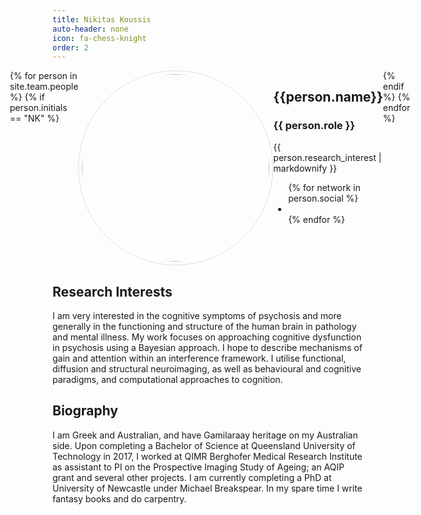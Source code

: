 ```yaml
---
title: Nikitas Koussis
auto-header: none
icon: fa-chess-knight
order: 2
---
```

<head>
<style>
img.portrait {
  border-radius: 50%;
  width: 300px;
  border: 1px solid #ddd;
  padding: 5px;
}
.row {
  display: flex;
  justify-content: center;
}
</style>
</head>

<section>
  <div class="row">
  {% for person in site.team.people %}
	{% if person.initials == "NK" %}
	  <div class="col">
		<img class="portrait" src="{{ person.image }}" alt="">
	  </div> 
	  <div class="col">
	      <h2> {{person.name}} </h2>
              <h3> {{ person.role }} </h3>
		 {{ person.research_interest | markdownify }}
		 <ul class="icons">
		{% for network in person.social %}
		  <li><a href="{{- network.url -}}" class="{{ network.icon }} fa-2x"></a></li>
		{% endfor %}
		</ul>
	  </div> 
	{% endif %}
  {% endfor %}
  </div>
</section>

## Research Interests
I am very interested in the cognitive symptoms of psychosis
and more generally in the functioning and structure of the 
human brain in pathology and mental illness. 
My work focuses on approaching cognitive dysfunction in psychosis using a Bayesian approach. I hope to describe mechanisms of gain and attention within an interference framework. I utilise functional, diffusion and structural neuroimaging, as well as behavioural and cognitive paradigms, and computational approaches to cognition.

## Biography
I am Greek and Australian, and have Gamilaraay heritage on my Australian side. Upon completing a Bachelor of Science at Queensland University of Technology in 2017, I worked at QIMR Berghofer Medical Research Institute as assistant to PI on the Prospective Imaging Study of Ageing; an AQIP grant and several other projects. I am currently completing a PhD at University of Newcastle under Michael Breakspear. In my spare time I write fantasy books and do carpentry.
